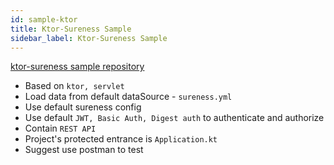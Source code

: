 ```yaml
---
id: sample-ktor  
title: Ktor-Sureness Sample  
sidebar_label: Ktor-Sureness Sample  
---
```


[ktor-sureness sample repository](https://github.com/tomsun28/sureness/tree/master/samples/ktor-sureness)    

- Based on `ktor, servlet`  
- Load data from default dataSource - `sureness.yml`
- Use default sureness config
- Use default `JWT, Basic Auth, Digest auth` to authenticate and authorize
- Contain `REST API`  
- Project's protected entrance is `Application.kt`  
- Suggest use postman to test

